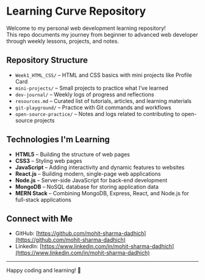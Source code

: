 # Learning Curve Repository

Welcome to my personal web development learning repository!  
This repo documents my journey from beginner to advanced web developer through weekly lessons, projects, and notes.

## Repository Structure

- `Week1_HTML_CSS/` – HTML and CSS basics with mini projects like Profile Card  
- `mini-projects/` – Small projects to practice what I’ve learned  
- `dev-journal/` – Weekly logs of progress and reflections   
- `resources.md` – Curated list of tutorials, articles, and learning materials  
- `git-playground/` – Practice with Git commands and workflows  
- `open-source-practice/` – Notes and logs related to contributing to open-source projects

## Technologies I'm Learning

- **HTML5** – Building the structure of web pages  
- **CSS3** – Styling web pages
- **JavaScript** – Adding interactivity and dynamic features to websites  
- **React.js** – Building modern, single-page web applications  
- **Node.js** – Server-side JavaScript for back-end development  
- **MongoDB** – NoSQL database for storing application data  
- **MERN Stack** – Combining MongoDB, Express, React, and Node.js for full-stack applications

## Connect with Me

- GitHub: [https://github.com/mohit-sharma-dadhich](https://github.com/mohit-sharma-dadhich)  
- LinkedIn: [https://www.linkedin.com/in/mohit-sharma-dadhich](https://www.linkedin.com/in/mohit-sharma-dadhich)


---

Happy coding and learning! 🚀

